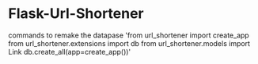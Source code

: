 # Flask-Url-Shortener

commands to remake the datapase
'from url_shortener import create_app
from url_shortener.extensions import db
from url_shortener.models import Link
db.create_all(app=create_app())'
